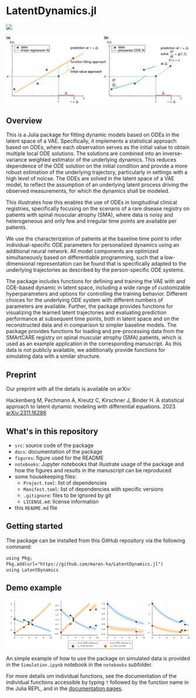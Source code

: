 # LatentDynamics.jl 

[![](https://img.shields.io/badge/docs-dev-blue.svg)](https://maren-ha.github.io/LatentDynamics.jl/dev/)

![](figures/repo_overviewfigure.jpg)

## Overview

This is a Julia package for fitting dynamic models based on ODEs in the latent space of a VAE. Specifically, it implements a statistical approach based on ODEs, where each observation serves as the initial value to obtain multiple local ODE solutions. The solutions are combined into an inverse-variance weighted estimator of the underlying dynamics. This reduces dependence of the ODE solution on the initial condition and provide a more robust estimation of the underlying trajectory, particularly in settings with a high level of noicse. 
The ODEs are solved in the latent space of a VAE model, to reflect the assumption of an underlying latent process driving the observed measurements, for which the dynamics shall be modeled. 

This illustrates how this enables the use of ODEs in longitudinal clinical registries, specifically focusing on the scenario of a rare disease registry on patients with spinal muscular atrophy (SMA), where data is noisy and heterogeneous and only few and irregular time points are available per patients. 

We use the characterization of patients at the baseline time point to infer individual-specific ODE parameters for personalized dynamics using an additional neural network. All model components are optimized simultaneously based on differentiable programming, such that a low-dimensional representation can be found that is specifically adapted to the underlying trajectories as described by the person-specific ODE systems.

The package includes functions for defining and training the VAE with and ODE-based dynamic in latent space, including a wide range of customizable hyperparameters and options for controlling the training behavior. Different choices for the underlying ODE system with different numbers of parameters are available. Further, the package provides functions for visualizing the learned latent trajectories and evaluating prediction performance at subsequent time points, both in latent space and on the reconstructed data and in comparison to simpler baseline models. The package provides functions for loading and pre-processing data from the SMArtCARE registry on spinal muscular atrophy (SMA) patients, which is used as an example application in the corresponding manuscript. As this data is not publicly available, we additionally provide functions for simulating data with a similar structure. 

## Preprint 

Our preprint with all the details is available on arXiv: 

Hackenberg M, Pechmann A, Kreutz C, Kirschner J, Binder H. A statistical approach to latent dynamic modeling with differential equations. 2023. [arXiv:2311.16286](https://arxiv.org/abs/2311.16286)

## What's in this repository 

- `src`: source code of the package
- `docs`: documentation of the package
- `figures`: figure used for the README
- `notebooks`: Jupyter notebooks that illustrate usage of the package and how the figures and results in the manuscript can be reproduced
- some housekeeping files: 
  - `Project.toml`: list of dependencies
  - `Manifest.toml`: list of dependencies with specific versions
  - `.gitignore`: files to be ignored by git
  - `LICENSE.md`: license information
- this `README.md` file 

## Getting started 

The package can be installed from this GitHub repository via the following command: 

```{julia}
using Pkg;
Pkg.add(url="https://github.com/maren-ha/LatentDynamics.jl")
using LatentDynamics
```

## Demo example 

![](figures/repo_intro_simulation.jpg)

An simple example of how to use the package on simulated data is provided in the `Simulation.ipynb` notebook in the `notebooks` subfolder. 

For more details om individual functions, see the documentation of the individual functions accessible by typing `?` followed by the function name in the Julia REPL, and in the [documentation pages](https://maren-ha.github.io/LatentDynamics.jl/dev/). 
